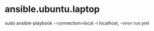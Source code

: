 ansible.ubuntu.laptop
================================

sudo ansible-playbook --connection=local -i localhost, -vvvv run.yml
